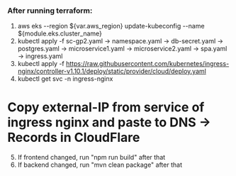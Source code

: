 ### After running terraform:
1. aws eks --region ${var.aws_region} update-kubeconfig --name ${module.eks.cluster_name}
2. kubectl apply -f sc-gp2.yaml -> namespace.yaml -> db-secret.yaml -> postgres.yaml -> microservice1.yaml -> microservice2.yaml -> spa.yaml -> ingress.yaml
3. kubectl apply -f https://raw.githubusercontent.com/kubernetes/ingress-nginx/controller-v1.10.1/deploy/static/provider/cloud/deploy.yaml
4. kubectl get svc -n ingress-nginx
# Copy external-IP from service of ingress nginx and paste to DNS -> Records in CloudFlare
5. If frontend changed, run "npm run build" after that
6. If backend changed, run "mvn clean package" after that